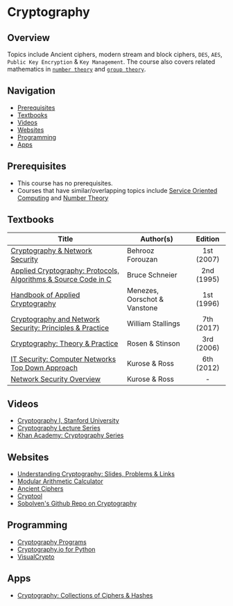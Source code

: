 # Cryptography

## Overview
Topics include Ancient ciphers, modern stream and block ciphers, `DES`, `AES`, `Public Key Encryption` & `Key Management`. The course also covers related mathematics in [`number theory`](https://brilliant.org/wiki/number-theory/) and [`group theory`](https://brilliant.org/wiki/group-theory-introduction/).

## Navigation

*   [Prerequisites](#prerequisites)
*   [Textbooks](#textbooks)
*   [Videos](#videos)
*   [Websites](#websites)
*   [Programming](#Programming)
*   [Apps](#apps)

## Prerequisites
*   This course has no prerequisites.
*   Courses that have similar/overlapping topics include [Service Oriented Computing](/courses/CSF466) and [Number Theory](/courses/MATHF2)

## Textbooks

| Title | Author(s) | Edition |
| -------------|-------------|:-----:|
| [Cryptography & Network Security](https://drive.google.com/open?id=1Vf73PJP7QrXejTgdqTDJ5T1eGiE3zibY) | Behrooz Forouzan | 1st (2007) |
| [Applied Cryptography: Protocols, Algorithms & Source Code in C](https://drive.google.com/open?id=1cNJUrNE6Yd2U88cf6ZLejVuoEbauiro6) | Bruce Schneier | 2nd (1995) |
| [Handbook of Applied Cryptography](https://drive.google.com/open?id=15sEFFA096DarPbYHtqzk1RcczjQd2al9) | Menezes, Oorschot & Vanstone | 1st (1996) |
| [Cryptography and Network Security: Principles & Practice](https://drive.google.com/open?id=1yZDX1LFKibzMQ5xuzhVrNQkFDJaEyUrk)| William Stallings | 7th (2017) |
| [Cryptography: Theory & Practice](https://drive.google.com/open?id=1MRonL21yNr_oHe3px0ZJyHEtW7Clg8ge)| Rosen & Stinson  | 3rd (2006) |
| [IT Security: Computer Networks Top Down Approach](https://drive.google.com/open?id=1zrokwRuL0QJFpEImzlI4EoDP-cdYSI9k)| Kurose & Ross | 6th (2012) |
| [Network Security Overview](https://drive.google.com/open?id=1nqJ0-KzcggBg_huWSgSjfm5WNByJwwt5)| Kurose & Ross | - |

## Videos
*   [Cryptography I, Stanford University](https://www.coursera.org/learn/crypto?)
*   [Cryptography Lecture Series](https://www.youtube.com/playlist?list=PL2jrku-ebl3H50FiEPr4erSJiJHURM9BX)
*   [Khan Academy: Cryptography Series](https://www.khanacademy.org/computing/computer-science/cryptography)

## Websites
*   [Understanding Cryptography: Slides, Problems & Links](http://www.crypto-textbook.com/)
*   [Modular Arithmetic Calculator](http://users.wpi.edu/~martin/mod.html)
*   [Ancient Ciphers](http://rumkin.com/tools/cipher/)
*   [Cryptool](https://www.cryptool.org/en/)
*   [Sobolven's Github Repo on Cryptography](https://github.com/sobolevn/awesome-cryptography)

## Programming
*   [Cryptography Programs](https://www.github.com/eash-98/Cryptography)
*   [Cryptography.io for Python](https://cryptography.io/en/latest/)
*   [VisualCrypto](https://github.com/ageron/visual_crypto)

## Apps
*   [Cryptography: Collections of Ciphers & Hashes](https://play.google.com/store/apps/details?id=com.nitramite.cryptography&hl=en_IN)
